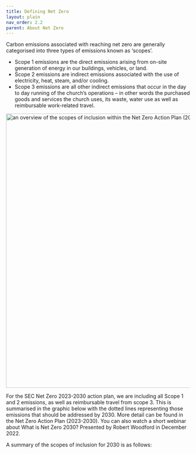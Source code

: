 ```yaml
---
title: Defining Net Zero
layout: plain
nav_order: 2.2
parent: About Net Zero
---
```


Carbon emissions associated with reaching net zero are generally categorised into three types of emissions known as ‘scopes’. 
* Scope 1 emissions are the direct emissions arising from on-site generation of energy in our buildings, vehicles, or land. 
* Scope 2 emissions are indirect emissions associated with the use of electricity, heat, steam, and/or cooling.
* Scope 3 emissions are all other indirect emissions that occur in the day to day running of the church’s operations – in other words the purchased goods and services the church uses, its waste, water use as well as reimbursable work-related travel. 

<img src='{{ "graphics/net-zero-scopes.jpg" | relative_url }}' alt="an overview of the scopes of inclusion within the Net Zero Action Plan (2023-2030)" title="Net Zero Scopes of Inclusion" width="750px"/>

For the SEC Net Zero 2023-2030 action plan, we are including all Scope 1 and 2 emissions, as well as reimbursable travel from scope 3. This is summarised in the graphic below with the dotted lines representing those emissions that should be addressed by 2030. More detail can be found in the Net Zero Action Plan (2023-2030). You can also watch a short webinar about What is Net Zero 2030? Presented by Robert Woodford in December 2022.

A summary of the scopes of inclusion for 2030 is as follows:
